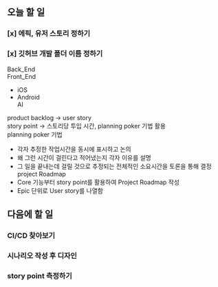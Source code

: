 ## 오늘 할 일
### [x] 에픽, 유저 스토리 정하기<br>
### [x] 깃허브 개발 폴더 이름 정하기<br>
Back_End<br>
Front_End<br>
- iOS<br>
- Android<br>
AI<br>

product backlog → user story<br>
story point → 스토리당 투입 시간, planning poker 기법 활용<br>
planning poker 기법<br>
- 각자 추정한 작업시간을 동시에 표시하고 논의<br>
- 왜 그런 시간이 걸린다고 적어냈는지 각자 이유를 설명<br>
- 그 일을 끝내는데 걸릴 것으로 추정되는 전체적인 소요시간을 토론을 통해 결정<br>
project Roadmap<br>
- Core 기능부터 story point를 활용하여 Project Roadmap 작성<br>
- Epic 단위로 User story를 나열함<br>


## 다음에 할 일
### CI/CD 찾아보기<br>
### 시나리오 작성 후 디자인<br>
### story point 측정하기